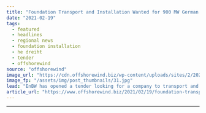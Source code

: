 ```yaml
---
title: "Foundation Transport and Installation Wanted for 900 MW German Offshore Wind Farm"
date: "2021-02-19"
tags: 
  - featured
  - headlines
  - regional news
  - foundation installation
  - he dreiht
  - tender
  - offshorewind
source: "offshorewind"
image_url: "https://cdn.offshorewind.biz/wp-content/uploads/sites/2/2021/02/19101004/Foundation-Transport-and-Installation-Wanted-for-900-MW-German-Offshore-Wind-Farm.jpg"
image_fp: "/assets/img/post_thumbnails/31.jpg"
lead: "EnBW has opened a tender looking for a company to transport and install the"
article_url: "https://www.offshorewind.biz/2021/02/19/foundation-transport-and-installation-wanted-for-900-mw-german-offshore-wind-farm/"
---
```


---
